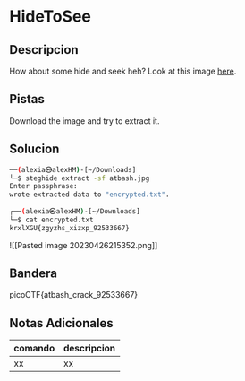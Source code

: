 # HideToSee

## Descripcion
How about some hide and seek heh? Look at this image [here](https://artifacts.picoctf.net/c/235/atbash.jpg).

## Pistas
Download the image and try to extract it.

## Solucion 
```bash
──(alexia㉿alexHM)-[~/Downloads]
└─$ steghide extract -sf atbash.jpg
Enter passphrase: 
wrote extracted data to "encrypted.txt".
                                                                                
┌──(alexia㉿alexHM)-[~/Downloads]
└─$ cat encrypted.txt  
krxlXGU{zgyzhs_xizxp_92533667}


```
![[Pasted image 20230426215352.png]]
## Bandera
picoCTF{atbash_crack_92533667}


## Notas Adicionales 
|comando|descripcion|
|---|---|
|xx|xx|
